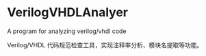 # VerilogVHDLAnalyer
A program for analyzing verilog/vhdl code

Verilog/VHDL 代码规范检查工具，实现注释率分析、模块名提取等功能。
